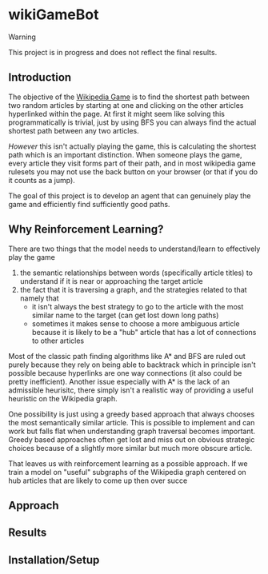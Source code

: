 # **wikiGameBot**

> [!WARNING]  
> This project is in progress and does not reflect the final results.

## Introduction

The objective of the [Wikipedia Game](https://en.wikipedia.org/wiki/Wikipedia:Wiki_Game) is to find the shortest path between two random articles by starting at one and clicking on the other articles hyperlinked within the page. At first it might seem like solving this programmatically is trivial, just by using BFS you can always find the actual shortest path between any two articles. 

*_However_* this isn't actually playing the game, this is calculating the shortest path which is an important distinction. When someone plays the game, every article they visit forms part of their path, and in most wikipedia game rulesets you may not use the back button on your browser (or that if you do it counts as a jump).

The goal of this project is to develop an agent that can genuinely play the game and efficiently find sufficiently good paths. 

## Why Reinforcement Learning?
There are two things that the model needs to understand/learn to effectively play the game
1. the semantic relationships between words (specifically article titles) to understand if it is near or approaching the target article
2. the fact that it is traversing a graph, and the strategies related to that namely that
   - it isn't always the best strategy to go to the article with the most similar name to the target (can get lost down long paths)
   - sometimes it makes sense to choose a more ambiguous article because it is likely to be a "hub" article that has a lot of connections to other articles

Most of the classic path finding algorithms like A* and BFS are ruled out purely because they rely on being able to backtrack which in principle isn't possible because hyperlinks are one way connections (it also could be pretty inefficient). Another issue especially with A* is the lack of an admissible heurisitc, there simply isn't a realistic way of providing a useful heuristic on the Wikipedia graph.

One possibility is just using a greedy based approach that always chooses the most semantically similar article. This is possible to implement and can work but falls flat when understanding graph traversal becomes important. Greedy based approaches often get lost and miss out on obvious strategic choices because of a slightly more similar but much more obscure article.

That leaves us with reinforcement learning as a possible approach. If we train a model on "useful" subgraphs of the Wikipedia graph centered on hub articles that are likely to come up then over succe 

## Approach

## Results

## Installation/Setup

